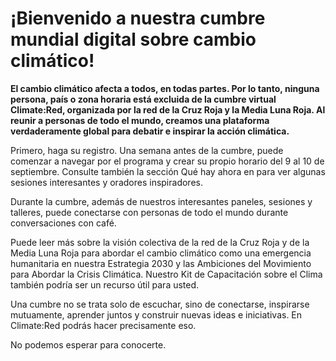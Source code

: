 # ¡Bienvenido a nuestra cumbre mundial digital sobre cambio climático!

**El cambio climático afecta a todos, en todas partes. Por lo tanto, ninguna persona, país o zona horaria está excluida de la cumbre virtual Climate:Red, organizada por la red de la Cruz Roja y la Media Luna Roja. Al reunir a personas de todo el mundo, creamos una plataforma verdaderamente global para debatir e inspirar la acción climática.**

Primero, haga su registro. Una semana antes de la cumbre, puede comenzar a navegar por el programa y crear su propio horario del 9 al 10 de septiembre. Consulte también la sección Qué hay ahora en para ver algunas sesiones interesantes y oradores inspiradores.

Durante la cumbre, además de nuestros interesantes paneles, sesiones y talleres, puede conectarse con personas de todo el mundo durante conversaciones con café.

Puede leer más sobre la visión colectiva de la red de la Cruz Roja y de la Media Luna Roja para abordar el cambio climático como una emergencia humanitaria en nuestra Estrategia 2030 y las Ambiciones del Movimiento para Abordar la Crisis Climática. Nuestro Kit de Capacitación sobre el Clima también podría ser un recurso útil para usted.

Una cumbre no se trata solo de escuchar, sino de conectarse, inspirarse mutuamente, aprender juntos y construir nuevas ideas e iniciativas. En Climate:Red podrás hacer precisamente eso.

No podemos esperar para conocerte.
